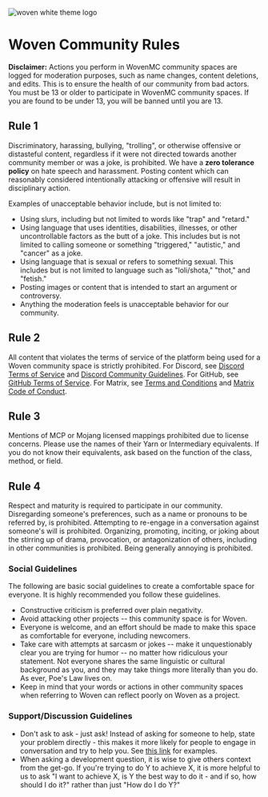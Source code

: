 ![woven white theme logo](https://cdn.discordapp.com/attachments/754729493347827734/754864779524309012/light-title.png)
# Woven Community Rules

**Disclaimer:** Actions you perform in WovenMC community spaces are logged for moderation purposes, such as name changes, content deletions, and edits. This is to ensure the health of our community from bad actors.  
You must be 13 or older to participate in WovenMC community spaces. If you are found to be under 13, you will be banned until you are 13.

## Rule 1  
Discriminatory, harassing, bullying, "trolling", or otherwise offensive or distasteful content, regardless if it were not directed towards another community member or was a joke, is prohibited. We have a **zero tolerance policy** on hate speech and harassment. Posting content which can reasonably considered intentionally attacking or offensive will result in disciplinary action.

Examples of unacceptable behavior include, but is not limited to:
- Using slurs, including but not limited to words like "trap" and "retard."
- Using language that uses identities, disabilities, illnesses, or other uncontrollable factors as the butt of a joke. This includes but is not limited to calling someone or something "triggered," "autistic," and "cancer" as a joke.
- Using language that is sexual or refers to something sexual. This includes but is not limited to language such as "loli/shota," "thot," and "fetish."
- Posting images or content that is intended to start an argument or controversy.
- Anything the moderation feels is unacceptable behavior for our community.

## Rule 2
All content that violates the terms of service of the platform being used for a Woven community space is strictly prohibited. For Discord, see [Discord Terms of Service](https://discord.com/terms) and [Discord Community Guidelines](https://discord.com/guidelines). For GitHub, see [GitHub Terms of Service](https://docs.github.com/en/github/site-policy/github-terms-of-service). For Matrix, see [Terms and Conditions](https://www.matrix.org/legal/terms-and-conditions) and [Matrix Code of Conduct](https://www.matrix.org/legal/code-of-conduct).

## Rule 3
Mentions of MCP or Mojang licensed mappings prohibited due to license concerns. Please use the names of their Yarn or Intermediary equivalents. If you do not know their equivalents, ask based on the function of the class, method, or field.

## Rule 4
Respect and maturity is required to participate in our community. Disregarding someone's preferences, such as a name or pronouns to be referred by, is prohibited. Attempting to re-engage in a conversation against someone's will is prohibited. Organizing, promoting, inciting, or joking about the stirring up of drama, provocation, or antagonization of others, including in other communities is prohibited. Being generally annoying is prohibited.

### Social Guidelines
The following are basic social guidelines to create a comfortable space for everyone. It is highly recommended you follow these guidelines.
- Constructive criticism is preferred over plain negativity.
- Avoid attacking other projects -- this community space is for Woven.
- Everyone is welcome, and an effort should be made to make this space as comfortable for everyone, including newcomers.
- Take care with attempts at sarcasm or jokes -- make it unquestionably clear you are trying for humor -- no matter how ridiculous your statement. Not everyone shares the same linguistic or cultural background as you, and they may take things more literally than you do. As ever, Poe's Law lives on.
- Keep in mind that your words or actions in other community spaces when referring to Woven can reflect poorly on Woven as a project. 

### Support/Discussion Guidelines
- Don't ask to ask - just ask! Instead of asking for someone to help, state your problem directly - this makes it more likely for people to engage in conversation and try to help you. See [this link](http://sol.gfxile.net/dontask.html) for examples.
- When asking a development question, it is wise to give others context from the get-go. If you're trying to do Y to achieve X, it is more helpful to us to ask "I want to achieve X, is Y the best way to do it - and if so, how should I do it?" rather than just "How do I do Y?"

